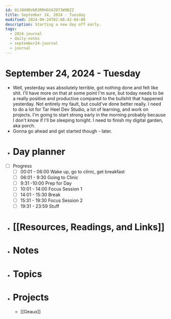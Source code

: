 ```yaml
---
id: 01J8H9DV6R3RRHGVXZ073W9BZZ
title: September 24, 2024 - Tuesday
modified: 2024-09-24T02:06:42-04:00
description: Starting a new day off early.
tags:
  - 2024-journal
  - daily-notes
  - september24-journal
  - journal
---
```

# September 24, 2024 - Tuesday
- Well, yesterday was absolutely terrible, got nothing done and felt like shit. I'll have more on that at some point I'm sure, but today needs to be a really positive and productive compared to the bullshit that happened yesterday. Not entirely my fault, but could've done better really. I need to do a lot for Tar Heel Dev Studio, a lot of learning, and work on projects. I'm going to start strong early in the morning probably because I don't know if I'll be sleeping tonight. I need to finish my digital garden, aka porch.
- Gonna go ahead and get started though - later.
- # Day planner
- [ ] Progress
	- [ ] 00:01 - 06:00 Wake up, go to clinic, get breakfast
	- [ ] 06:01 - 9:30 Going to Clinic
	- [ ] 9:31 -10:00 Prep for Day
	- [ ] 10:01 - 14:00 Focus Session 1
	- [ ] 14:01 - 15:30 Break
	- [ ] 15:31 - 19:30 Focus Session 2
	- [ ] 19:31 - 23:59 Stuff

- # [[Resources, Readings, and Links]]

- # Notes

- # Topics

- # Projects
	- [[Geaux]]
